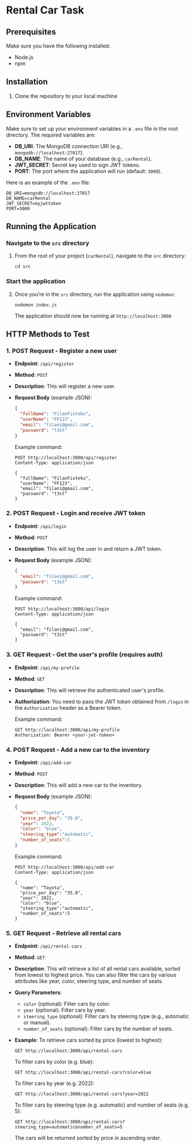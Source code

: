 # Rental Car Task

## Prerequisites
Make sure you have the following installed:

- Node.js 
- npm 

## Installation

1. Clone the repository to your local machine

## Environment Variables

Make sure to set up your environment variables in a `.env` file in the root directory. The required variables are:

- **DB_URI**: The MongoDB connection URI (e.g., `mongodb://localhost:27017`).
- **DB_NAME**: The name of your database (e.g., `carRental`).
- **JWT_SECRET**: Secret key used to sign JWT tokens.
- **PORT**: The port where the application will run (default: `3000`).

Here is an example of the `.env` file:

```dotenv
DB_URI=mongodb://localhost:27017
DB_NAME=carRental
JWT_SECRET=myjwttoken
PORT=3000
```

## Running the Application

### Navigate to the `src` directory

1. From the root of your project (`carRental`), navigate to the `src` directory:
    ```
    cd src
    ```

### Start the application

2. Once you’re in the `src` directory, run the application using `nodemon`:
    ```
    nodemon index.js
    ```

    The application should now be running at `http://localhost:3000`

## HTTP Methods to Test

### 1. **POST Request** - Register a new user
- **Endpoint**: `/api/register`
- **Method**: `POST`
- **Description**: This will register a new user.
- **Request Body** (example JSON):
    ```json
    {
      "fullName": "FilanFisteku",
      "userName": "FF123",
      "email": "filani@gmail.com",
      "password": "t3st"
    }
    ```

    Example command:
    ```
    POST http://localhost:3000/api/register
    Content-Type: application/json

    {
      "fullName": "FilanFisteku",
      "userName": "FF123",
      "email": "filani@gmail.com",
      "password": "t3st"
    }
    ```

### 2. **POST Request** - Login and receive JWT token
- **Endpoint**: `/api/login`
- **Method**: `POST`
- **Description**: This will log the user in and return a JWT token.
- **Request Body** (example JSON):
    ```json
    {
      "email": "filani@gmail.com",
      "password": "t3st"
    }
    ```

    Example command:
    ```
    POST http://localhost:3000/api/login
    Content-Type: application/json

    {
      "email": "filani@gmail.com",
      "password": "t3st"
    }
    ```

### 3. **GET Request** - Get the user's profile (requires auth)
- **Endpoint**: `/api/my-profile`
- **Method**: `GET`
- **Description**: This will retrieve the authenticated user's profile.
- **Authorization**: You need to pass the JWT token obtained from `/login` in the `Authorization` header as a Bearer token.
  
    Example command:
    ```
    GET http://localhost:3000/api/my-profile
    Authorization: Bearer <your-jwt-token>
    ```

### 4. **POST Request** - Add a new car to the inventory
- **Endpoint**: `/api/add-car`
- **Method**: `POST`
- **Description**: This will add a new car to the inventory.
- **Request Body** (example JSON):
    ```json
    {
      "name": "Toyota",
      "price_per_day": "35.0",
      "year": 2022,
      "color": "blue",
      "steering_type":"automatic",
      "number_of_seats":5
    }
    ```

    Example command:
    ```
    POST http://localhost:3000/api/add-car
    Content-Type: application/json

    {
      "name": "Toyota",
      "price_per_day": "35.0",
      "year": 2022,
      "color": "blue",
      "steering_type":"automatic",
      "number_of_seats":5
    }
    ```

### 5. **GET Request** - Retrieve all rental cars
- **Endpoint**: `/api/rental-cars`
- **Method**: `GET`
- **Description**: This will retrieve a list of all rental cars available, sorted from lowest to highest price. You can also filter the cars by various attributes like year, color, steering type, and number of seats.

- **Query Parameters**:
    - `color` (optional): Filter cars by color.
    - `year` (optional): Filter cars by year.
    - `steering_type` (optional): Filter cars by steering type (e.g., automatic or manual).
    - `number_of_seats` (optional): Filter cars by the number of seats.

- **Example**:
    To retrieve cars sorted by price (lowest to highest):
    ```
    GET http://localhost:3000/api/rental-cars
    ```

    To filter cars by color (e.g. blue):
    ```
    GET http://localhost:3000/api/rental-cars?color=blue
    ```

    To filter cars by year (e.g. 2022):
    ```
    GET http://localhost:3000/api/rental-cars?year=2022
    ```

    To filter cars by steering type (e.g. automatic) and number of seats (e.g. 5):
    ```
    GET http://localhost:3000/api/rental-cars?steering_type=automatic&number_of_seats=5
    ```

    The cars will be returned sorted by price in ascending order.

    ```